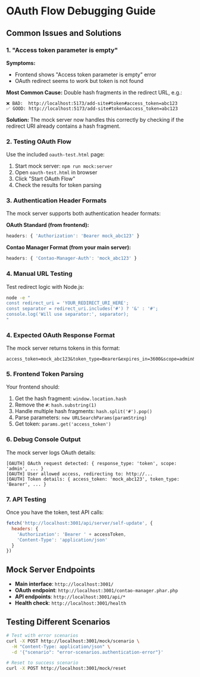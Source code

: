# OAuth Flow Debugging Guide

## Common Issues and Solutions

### 1. "Access token parameter is empty"

**Symptoms:**
- Frontend shows "Access token parameter is empty" error
- OAuth redirect seems to work but token is not found

**Most Common Cause:**
Double hash fragments in the redirect URL, e.g.:
```
❌ BAD:  http://localhost:5173/add-site#token#access_token=abc123
✅ GOOD: http://localhost:5173/add-site#token&access_token=abc123
```

**Solution:**
The mock server now handles this correctly by checking if the redirect URI already contains a hash fragment.

### 2. Testing OAuth Flow

Use the included `oauth-test.html` page:
1. Start mock server: `npm run mock:server`
2. Open `oauth-test.html` in browser
3. Click "Start OAuth Flow"
4. Check the results for token parsing

### 3. Authentication Header Formats

The mock server supports both authentication header formats:

**OAuth Standard (from frontend):**
```javascript
headers: { 'Authorization': 'Bearer mock_abc123' }
```

**Contao Manager Format (from your main server):**
```javascript
headers: { 'Contao-Manager-Auth': 'mock_abc123' }
```

### 4. Manual URL Testing

Test redirect logic with Node.js:
```bash
node -e "
const redirect_uri = 'YOUR_REDIRECT_URI_HERE';
const separator = redirect_uri.includes('#') ? '&' : '#';
console.log('Will use separator:', separator);
"
```

### 4. Expected OAuth Response Format

The mock server returns tokens in this format:
```
access_token=mock_abc123&token_type=Bearer&expires_in=3600&scope=admin&state=xyz
```

### 5. Frontend Token Parsing

Your frontend should:
1. Get the hash fragment: `window.location.hash`
2. Remove the `#`: `hash.substring(1)`
3. Handle multiple hash fragments: `hash.split('#').pop()`
4. Parse parameters: `new URLSearchParams(paramString)`
5. Get token: `params.get('access_token')`

### 6. Debug Console Output

The mock server logs OAuth details:
```
[OAUTH] OAuth request detected: { response_type: 'token', scope: 'admin', ... }
[OAUTH] User allowed access, redirecting to: http://...
[OAUTH] Token details: { access_token: 'mock_abc123', token_type: 'Bearer', ... }
```

### 7. API Testing

Once you have the token, test API calls:
```javascript
fetch('http://localhost:3001/api/server/self-update', {
  headers: {
    'Authorization': 'Bearer ' + accessToken,
    'Content-Type': 'application/json'
  }
})
```

## Mock Server Endpoints

- **Main interface**: `http://localhost:3001/`
- **OAuth endpoint**: `http://localhost:3001/contao-manager.phar.php`
- **API endpoints**: `http://localhost:3001/api/*`
- **Health check**: `http://localhost:3001/health`

## Testing Different Scenarios

```bash
# Test with error scenarios
curl -X POST http://localhost:3001/mock/scenario \
  -H "Content-Type: application/json" \
  -d '{"scenario": "error-scenarios.authentication-error"}'

# Reset to success scenario  
curl -X POST http://localhost:3001/mock/reset
```